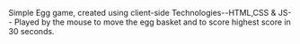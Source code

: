 Simple Egg game, created using client-side Technologies--HTML,CSS & JS--
Played by the mouse to move the egg basket and to score highest score in 30 seconds.
